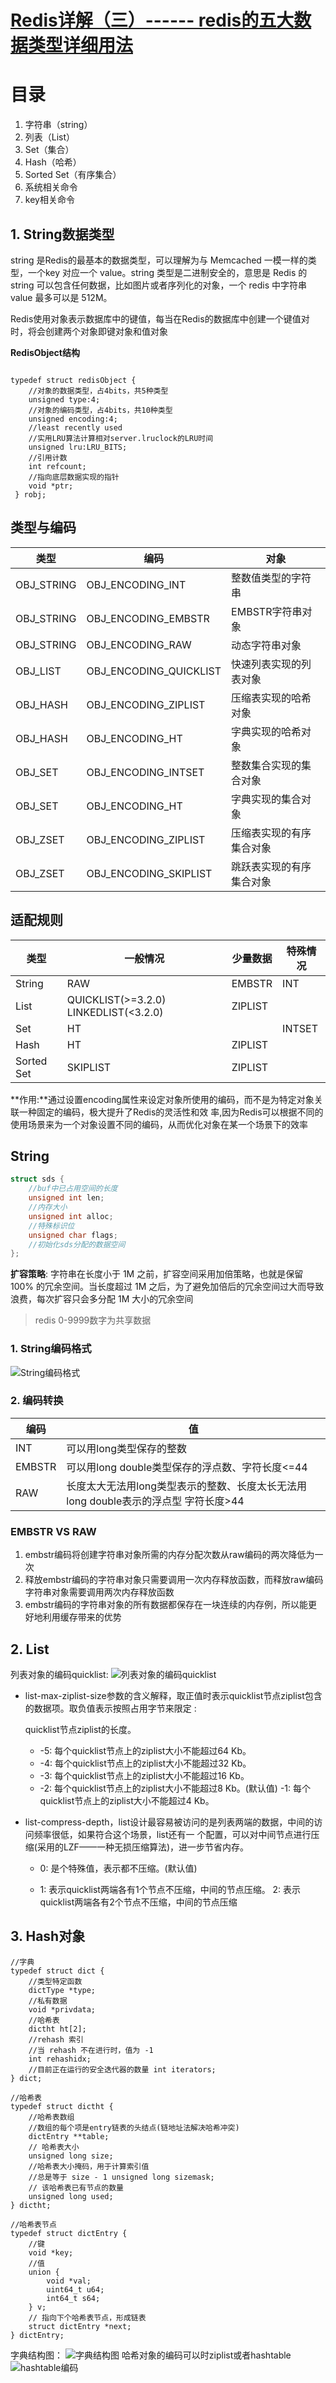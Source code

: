 # [Redis详解（三）------ redis的五大数据类型详细用法](https://www.cnblogs.com/ysocean/p/9080940.html)



# 目录

1. 字符串（string）
2. 列表（List）
3. Set（集合）
4. Hash（哈希）
5. Sorted Set（有序集合）
6. 系统相关命令
7. key相关命令

## 1. String数据类型
string 是Redis的最基本的数据类型，可以理解为与 Memcached 一模一样的类型，一个key 对应一个 value。string 类型是二进制安全的，意思是 Redis 的 string 可以包含任何数据，比如图片或者序列化的对象，一个 redis 中字符串 value 最多可以是 512M。

Redis使用对象表示数据库中的键值，每当在Redis的数据库中创建一个键值对时，将会创建两个对象即键对象和值对象



**RedisObject结构**

```

typedef struct redisObject { 
    //对象的数据类型，占4bits，共5种类型 
    unsigned type:4; 
    //对象的编码类型，占4bits，共10种类型 
    unsigned encoding:4;
    //least recently used 
    //实用LRU算法计算相对server.lruclock的LRU时间 
    unsigned lru:LRU_BITS;
    //引用计数
    int refcount;
    //指向底层数据实现的指针
    void *ptr;
 } robj;

```



## 类型与编码

| 类型       | 编码                   | 对象                     |
| ---------- | ---------------------- | ------------------------ |
| OBJ_STRING | OBJ_ENCODING_INT       | 整数值类型的字符串       |
| OBJ_STRING | OBJ_ENCODING_EMBSTR    | EMBSTR字符串对象         |
| OBJ_STRING | OBJ_ENCODING_RAW       | 动态字符串对象           |
| OBJ_LIST   | OBJ_ENCODING_QUICKLIST | 快速列表实现的列表对象   |
| OBJ_HASH   | OBJ_ENCODING_ZIPLIST   | 压缩表实现的哈希对象     |
| OBJ_HASH   | OBJ_ENCODING_HT        | 字典实现的哈希对象       |
| OBJ_SET    | OBJ_ENCODING_INTSET    | 整数集合实现的集合对象   |
| OBJ_SET    | OBJ_ENCODING_HT        | 字典实现的集合对象       |
| OBJ_ZSET   | OBJ_ENCODING_ZIPLIST   | 压缩表实现的有序集合对象 |
| OBJ_ZSET   | OBJ_ENCODING_SKIPLIST  | 跳跃表实现的有序集合对象 |

## 适配规则

| 类型       | 一般情况                              | 少量数据 | 特殊情况 |
| ---------- | ------------------------------------- | -------- | -------- |
| String     | RAW                                   | EMBSTR   | INT      |
| List       | QUICKLIST(>=3.2.0) LINKEDLIST(<3.2.0) | ZIPLIST  |          |
| Set        | HT                                    |          | INTSET   |
| Hash       | HT                                    | ZIPLIST  |          |
| Sorted Set | SKIPLIST                              | ZIPLIST  |          |
**作用:**通过设置encoding属性来设定对象所使用的编码，而不是为特定对象关联一种固定的编码，极大提升了Redis的灵活性和效 率,因为Redis可以根据不同的使用场景来为一个对象设置不同的编码，从而优化对象在某一个场景下的效率

## String
```c
struct sds {
    //buf中已占用空间的长度 
    unsigned int len;
    //内存大小 
    unsigned int alloc;
    //特殊标识位 
    unsigned char flags;
    //初始化sds分配的数据空间 
}; 
```

**扩容策略**:
字符串在长度小于 1M 之前，扩容空间采用加倍策略，也就是保留 100% 的冗余空间。当长度超过 1M 之后，为了避免加倍后的冗余空间过大而导致浪费，每次扩容只会多分配 1M 大小的冗余空间

> redis 0-9999数字为共享数据

### 1. String编码格式

![String编码格式](img/redis-string.png)
### 2. 编码转换
编码|值
---|---
INT|可以用long类型保存的整数
EMBSTR|可以用long double类型保存的浮点数、字符长度<=44
RAW|长度太大无法用long类型表示的整数、长度太长无法用long double表示的浮点型 字符长度>44
### EMBSTR VS RAW

1. embstr编码将创建字符串对象所需的内存分配次数从raw编码的两次降低为一次
2.  释放embstr编码的字符串对象只需要调用一次内存释放函数，而释放raw编码字符串对象需要调用两次内存释放函数
3. embstr编码的字符串对象的所有数据都保存在一块连续的内存例，所以能更好地利用缓存带来的优势

## 2. List
列表对象的编码quicklist:
![列表对象的编码quicklist](img/ziplist.png)

- list-max-ziplist-size参数的含义解释，取正值时表示quicklist节点ziplist包含的数据项。取负值表示按照占用字节来限定 :

  quicklist节点ziplist的长度。 

   	- -5: 每个quicklist节点上的ziplist大小不能超过64 Kb。
    - -4: 每个quicklist节点上的ziplist大小不能超过32 Kb。
    - -3: 每个quicklist节点上的ziplist大小不能超过16 Kb。
    - -2: 每个quicklist节点上的ziplist大小不能超过8 Kb。(默认值) -1: 每个quicklist节点上的ziplist大小不能超过4 Kb。 

- list-compress-depth，list设计最容易被访问的是列表两端的数据，中间的访问频率很低，如果符合这个场景，list还有一 个配置，可以对中间节点进行压缩(采用的LZF——一种无损压缩算法)，进一步节省内存。

	- 0: 是个特殊值，表示都不压缩。(默认值)

	- 1: 表示quicklist两端各有1个节点不压缩，中间的节点压缩。 2: 表示quicklist两端各有2个节点不压缩，中间的节点压缩

## 3. Hash对象

```
//字典
typedef struct dict {
	//类型特定函数 
	dictType *type; 
	//私有数据 
	void *privdata; 
	//哈希表
	dictht ht[2];
	//rehash 索引
	//当 rehash 不在进行时，值为 -1
	int rehashidx;
	//目前正在运行的安全迭代器的数量 int iterators;
} dict;

//哈希表
typedef struct dictht {
	//哈希表数组 
	//数组的每个项是entry链表的头结点(链地址法解决哈希冲突)
	dictEntry **table;
	// 哈希表大小 
	unsigned long size;
	//哈希表大小掩码，用于计算索引值
	//总是等于 size - 1 unsigned long sizemask;
	// 该哈希表已有节点的数量 
	unsigned long used;
} dictht;

//哈希表节点
typedef struct dictEntry {
	//键 
	void *key; 
	//值
	union {
		void *val; 
		uint64_t u64; 
		int64_t s64;
	} v;
	// 指向下个哈希表节点，形成链表
	struct dictEntry *next; 
} dictEntry;
```
字典结构图：
![字典结构图](img/redis-hash.png)
哈希对象的编码可以时ziplist或者hashtable
![hashtable编码](img/redis-hashtable.png)